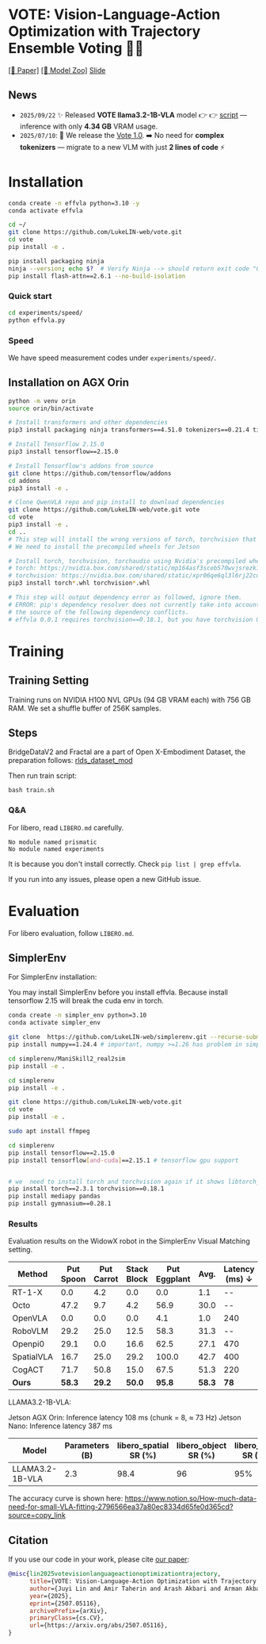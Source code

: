 # VOTE: Vision-Language-Action Optimization with Trajectory Ensemble Voting 🚀🤖

 [\[📄 Paper\]](https://arxiv.org/abs/2507.05116) [\[🤗 Model Zoo\]](https://huggingface.co/collections/juyil/vote-vision-language-action-model-686f5dac2775080477a86cdf)  [Slide](https://docs.google.com/presentation/d/1zId-ygV3gObqHgm4gLdM4euGUpHomxwDZjJ7UcEmzVs/edit?usp=sharing)


## News 
- `2025/09/22` ✨ Released **VOTE llama3.2-1B-VLA** model 👉  👉 [script](https://github.com/LukeLIN-web/vote/blob/main/experiments/speed/llama3-1B.py) — inference with only **4.34 GB** VRAM usage.
- `2025/07/10`: 🎉 We release the [Vote 1.0](https://huggingface.co/collections/juyil/vote-vision-language-action-model-686f5dac2775080477a86cdf).  ➡️ No need for **complex tokenizers** — migrate to a new VLM with just **2 lines of code** ⚡️  


# Installation


```bash
conda create -n effvla python=3.10 -y
conda activate effvla

cd ~/ 
git clone https://github.com/LukeLIN-web/vote.git
cd vote
pip install -e .

pip install packaging ninja
ninja --version; echo $?  # Verify Ninja --> should return exit code "0"
pip install flash-attn==2.6.1 --no-build-isolation
```


### Quick start

```bash
cd experiments/speed/
python effvla.py
```

### Speed

We have speed measurement codes under `experiments/speed/`. 

## Installation on AGX Orin

```bash
python -m venv orin
source orin/bin/activate

# Install transformers and other dependencies
pip3 install packaging ninja transformers==4.51.0 tokenizers==0.21.4 timm==0.9.10 diffusers==0.32.2

# Install Tensorflow 2.15.0
pip3 install tensorflow==2.15.0

# Install Tensorflow's addons from source
git clone https://github.com/tensorflow/addons
cd addons
pip3 install -e .

# Clone QwenVLA repo and pip install to download dependencies
git clone https://github.com/LukeLIN-web/vote.git vote
cd vote
pip3 install -e .
cd ..
# This step will install the wrong versions of torch, torchvision that would not work on Jetson machine.
# We need to install the precompiled wheels for Jetson

# Install torch, torchvision, torchaudio using Nvidia's precompiled wheels for Jetson. 
# torch: https://nvidia.box.com/shared/static/mp164asf3sceb570wvjsrezk1p4ftj8t.whl
# torchvision: https://nvidia.box.com/shared/static/xpr06qe6ql3l6rj22cu3c45tz1wzi36p.whl
pip3 install torch*.whl torchvision*.whl

# This step will output dependency error as followed, ignore them.
# ERROR: pip's dependency resolver does not currently take into account all the packages that are installed. This behaviour is 
# the source of the following dependency conflicts.
# effvla 0.0.1 requires torchvision==0.18.1, but you have torchvision 0.18.0a0+6043bc2 which is incompatible.
```


# Training

## Training Setting

Training runs on NVIDIA H100 NVL GPUs (94 GB VRAM each) with 756 GB RAM. We set a shuffle buffer of 256K samples.


## Steps

BridgeDataV2 and Fractal are a part of Open X-Embodiment Dataset,  the preparation follows: [rlds_dataset_mod](https://github.com/kpertsch/rlds_dataset_mod)

Then run train script:
```
bash train.sh
```


### Q&A

For libero, read `LIBERO.md` carefully.


```
No module named prismatic
No module named experiments
```

It is because you don't install correctly. Check `pip list | grep effvla`. 

If you run into any issues, please open a new GitHub issue.


# Evaluation

For libero evaluation, follow `LIBERO.md`.

## SimplerEnv
For SimplerEnv installation:

You may install SimplerEnv before you install effvla.
Because install tensorflow 2.15 will break the cuda env in torch.


```bash
conda create -n simpler_env python=3.10
conda activate simpler_env

git clone  https://github.com/LukeLIN-web/simplerenv.git --recurse-submodules
pip install numpy==1.24.4 # important, numpy >=1.26 has problem in simpler env

cd simplerenv/ManiSkill2_real2sim
pip install -e .

cd simplerenv
pip install -e .

git clone https://github.com/LukeLIN-web/vote.git
cd vote
pip install -e .

sudo apt install ffmpeg

cd simplerenv
pip install tensorflow==2.15.0
pip install tensorflow[and-cuda]==2.15.1 # tensorflow gpu support


# we  need to install torch and torchvision again if it shows libtorch_cuda.so: undefined symbol: ncclCommRegister 
pip install torch==2.3.1 torchvision==0.18.1
pip install mediapy pandas
pip install gymnasium==0.28.1
```

### Results

Evaluation results on the WidowX robot in the SimplerEnv Visual Matching setting. 

| Method                  | Put Spoon | Put Carrot | Stack Block | Put Eggplant | Avg. | Latency (ms) ↓ | Speed up ↑ |
|-------------------------|-----------|------------|--------------|---------------|------|----------------|-------------|
| RT-1-X                  | 0.0       | 4.2        | 0.0          | 0.0           | 1.1  | --             | --          |
| Octo             | 47.2      | 9.7        | 4.2          | 56.9          | 30.0 | --             | --          |
| OpenVLA                 | 0.0       | 0.0        | 0.0          | 4.1           | 1.0  | 240            | 1.00        |
| RoboVLM    | 29.2      | 25.0       | 12.5         | 58.3          | 31.3 | --             | --          |
| Openpi0                 | 29.1      | 0.0        | 16.6         | 62.5          | 27.1 | 470            | 0.50        |
| SpatialVLA | 16.7      | 25.0       | 29.2         | 100.0         | 42.7 | 400            | 0.60        |
| CogACT                  | 71.7      | 50.8       | 15.0         | 67.5          | 51.3 | 220            | 1.09        |
| __Ours__               | __58.3__  | __29.2__   | __50.0__     | __95.8__      | __58.3__ | __78__     | __3.1__    |



LLAMA3.2-1B-VLA:

Jetson AGX Orin: Inference latency 108 ms (chunk = 8, ≈ 73 Hz)
Jetson Nano: Inference latency 387 ms

| Model          | Parameters (B) | libero_spatial SR (%) | libero_object SR (%) | libero_goal SR (%) | libero_10 SR (%) | Average (SR%)  | VRAM(GB) |
|----------------|----------------|------------------------------|-----------------------------|---------------------------|-------------------------|---------|------|
| LLAMA3.2-1B-VLA| 2.3            | 98.4                        |      96                       |         95%                  |            82.4%             |   92.95%      | 4.34  |

The accuracy curve is shown here: https://www.notion.so/How-much-data-need-for-small-VLA-fitting-2796566ea37a80ec8334d65fe0d365cd?source=copy_link

## Citation

If you use our code in your work, please cite [our paper](https://arxiv.org/abs/2507.05116):

```bibtex
@misc{lin2025votevisionlanguageactionoptimizationtrajectory,
      title={VOTE: Vision-Language-Action Optimization with Trajectory Ensemble Voting}, 
      author={Juyi Lin and Amir Taherin and Arash Akbari and Arman Akbari and Lei Lu and Guangyu Chen and Taskin Padir and Xiaomeng Yang and Weiwei Chen and Yiqian Li and Xue Lin and David Kaeli and Pu Zhao and Yanzhi Wang},
      year={2025},
      eprint={2507.05116},
      archivePrefix={arXiv},
      primaryClass={cs.CV},
      url={https://arxiv.org/abs/2507.05116}, 
}
```
